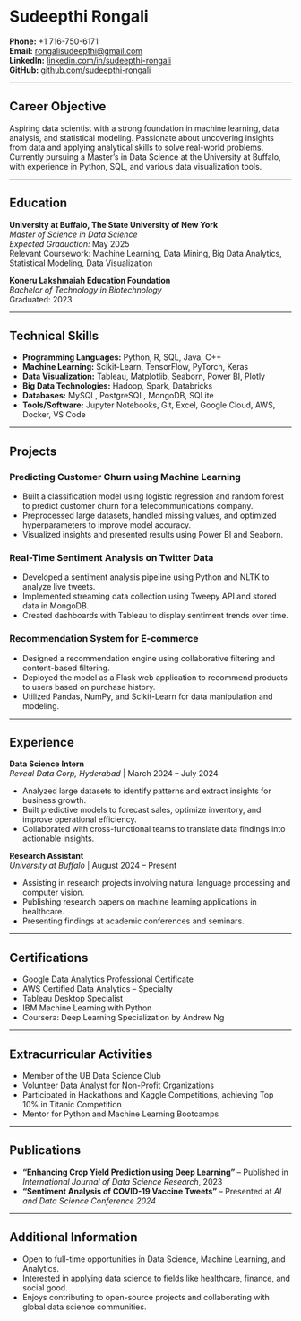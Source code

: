 # Sudeepthi Rongali

**Phone:** +1 716-750-6171  
**Email:** [rongalisudeepthi@gmail.com](mailto:rongalisudeepthi@gmail.com)  
**LinkedIn:** [linkedin.com/in/sudeepthi-rongali](https://www.linkedin.com/in/sudeepthi-rongali)  
**GitHub:** [github.com/sudeepthi-rongali](https://github.com/Sudeepthi-Rongali)  

---

## Career Objective
Aspiring data scientist with a strong foundation in machine learning, data analysis, and statistical modeling. Passionate about uncovering insights from data and applying analytical skills to solve real-world problems. Currently pursuing a Master’s in Data Science at the University at Buffalo, with experience in Python, SQL, and various data visualization tools.

---

## Education
**University at Buffalo, The State University of New York**  
*Master of Science in Data Science*  
*Expected Graduation:* May 2025  
Relevant Coursework: Machine Learning, Data Mining, Big Data Analytics, Statistical Modeling, Data Visualization

**Koneru Lakshmaiah Education Foundation**  
*Bachelor of Technology in Biotechnology*  
Graduated: 2023  

---

## Technical Skills
- **Programming Languages:** Python, R, SQL, Java, C++  
- **Machine Learning:** Scikit-Learn, TensorFlow, PyTorch, Keras  
- **Data Visualization:** Tableau, Matplotlib, Seaborn, Power BI, Plotly  
- **Big Data Technologies:** Hadoop, Spark, Databricks  
- **Databases:** MySQL, PostgreSQL, MongoDB, SQLite  
- **Tools/Software:** Jupyter Notebooks, Git, Excel, Google Cloud, AWS, Docker, VS Code  

---

## Projects
### Predicting Customer Churn using Machine Learning
- Built a classification model using logistic regression and random forest to predict customer churn for a telecommunications company.
- Preprocessed large datasets, handled missing values, and optimized hyperparameters to improve model accuracy.
- Visualized insights and presented results using Power BI and Seaborn.

### Real-Time Sentiment Analysis on Twitter Data
- Developed a sentiment analysis pipeline using Python and NLTK to analyze live tweets.
- Implemented streaming data collection using Tweepy API and stored data in MongoDB.
- Created dashboards with Tableau to display sentiment trends over time.

### Recommendation System for E-commerce
- Designed a recommendation engine using collaborative filtering and content-based filtering.
- Deployed the model as a Flask web application to recommend products to users based on purchase history.
- Utilized Pandas, NumPy, and Scikit-Learn for data manipulation and modeling.

---

## Experience
**Data Science Intern**  
*Reveal Data Corp, Hyderabad* | March 2024 – July 2024  
- Analyzed large datasets to identify patterns and extract insights for business growth.
- Built predictive models to forecast sales, optimize inventory, and improve operational efficiency.
- Collaborated with cross-functional teams to translate data findings into actionable insights.

**Research Assistant**  
*University at Buffalo* | August 2024 – Present  
- Assisting in research projects involving natural language processing and computer vision.
- Publishing research papers on machine learning applications in healthcare.
- Presenting findings at academic conferences and seminars.

---

## Certifications
- Google Data Analytics Professional Certificate  
- AWS Certified Data Analytics – Specialty  
- Tableau Desktop Specialist  
- IBM Machine Learning with Python  
- Coursera: Deep Learning Specialization by Andrew Ng  

---

## Extracurricular Activities
- Member of the UB Data Science Club  
- Volunteer Data Analyst for Non-Profit Organizations  
- Participated in Hackathons and Kaggle Competitions, achieving Top 10% in Titanic Competition  
- Mentor for Python and Machine Learning Bootcamps  

---

## Publications
- **“Enhancing Crop Yield Prediction using Deep Learning”** – Published in *International Journal of Data Science Research*, 2023  
- **“Sentiment Analysis of COVID-19 Vaccine Tweets”** – Presented at *AI and Data Science Conference 2024*  

---

## Additional Information
- Open to full-time opportunities in Data Science, Machine Learning, and Analytics.  
- Interested in applying data science to fields like healthcare, finance, and social good.  
- Enjoys contributing to open-source projects and collaborating with global data science communities.
